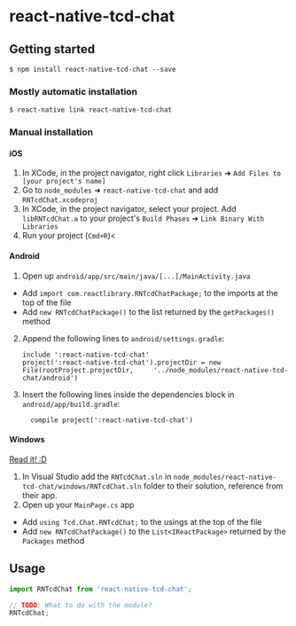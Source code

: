 
# react-native-tcd-chat

## Getting started

`$ npm install react-native-tcd-chat --save`

### Mostly automatic installation

`$ react-native link react-native-tcd-chat`

### Manual installation


#### iOS

1. In XCode, in the project navigator, right click `Libraries` ➜ `Add Files to [your project's name]`
2. Go to `node_modules` ➜ `react-native-tcd-chat` and add `RNTcdChat.xcodeproj`
3. In XCode, in the project navigator, select your project. Add `libRNTcdChat.a` to your project's `Build Phases` ➜ `Link Binary With Libraries`
4. Run your project (`Cmd+R`)<

#### Android

1. Open up `android/app/src/main/java/[...]/MainActivity.java`
  - Add `import com.reactlibrary.RNTcdChatPackage;` to the imports at the top of the file
  - Add `new RNTcdChatPackage()` to the list returned by the `getPackages()` method
2. Append the following lines to `android/settings.gradle`:
  	```
  	include ':react-native-tcd-chat'
  	project(':react-native-tcd-chat').projectDir = new File(rootProject.projectDir, 	'../node_modules/react-native-tcd-chat/android')
  	```
3. Insert the following lines inside the dependencies block in `android/app/build.gradle`:
  	```
      compile project(':react-native-tcd-chat')
  	```

#### Windows
[Read it! :D](https://github.com/ReactWindows/react-native)

1. In Visual Studio add the `RNTcdChat.sln` in `node_modules/react-native-tcd-chat/windows/RNTcdChat.sln` folder to their solution, reference from their app.
2. Open up your `MainPage.cs` app
  - Add `using Tcd.Chat.RNTcdChat;` to the usings at the top of the file
  - Add `new RNTcdChatPackage()` to the `List<IReactPackage>` returned by the `Packages` method


## Usage
```javascript
import RNTcdChat from 'react-native-tcd-chat';

// TODO: What to do with the module?
RNTcdChat;
```
  